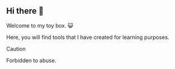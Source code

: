 ## Hi there :wave:
Welcome to my toy box. :smiley_cat:

Here, you will find tools that I have created for learning purposes. 

> [!CAUTION]
> Forbidden to abuse.
